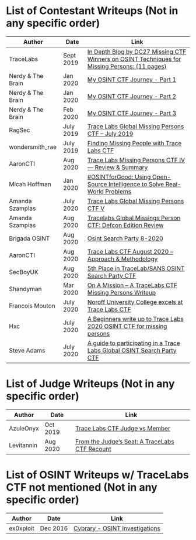 # List of Contestant Writeups (Not in any specific order)

Author | Date | Link
------|-------|------------
TraceLabs | Sept 2019 | [In Depth Blog by DC27 Missing CTF Winners on OSINT Techniques for Missing Persons: (11 pages)](https://medium.com/@tracelabs/tales-from-defcon-27s-missing-persons-ctf-winners-team-w00kies-acea2f12d07d)
Nerdy & The Brain | Jan 2020 | [My OSINT CTF Journey - Part 1](https://nerdyandthebrain.com/f/my-osint-ctf-journey---part-1)
Nerdy & The Brain | Jan 2020 | [My OSINT CTF Journey - Part 2](https://nerdyandthebrain.com/f/my-osint-ctf-journey---part-2)
Nerdy & The Brain | Feb 2020 | [My OSINT CTF Journey - Part 3](https://nerdyandthebrain.com/f/my-osint-ctf-journey---part-3)
RagSec | July 2019 | [Trace Labs Global Missing Persons CTF – July 2019](https://ragsec.co.uk/trace-labs-global-missing-persons-ctf-july-2019)
wondersmith_rae | July 2019 | [Finding Missing People with Trace Labs CTF](https://medium.com/@raebaker/finding-missing-people-with-tracelabs-ctf-d5617c7cd659)
AaronCTI | Aug 2020 | [Trace Labs Missing Persons CTF IV — Review & Summary](https://www.aaroncti.com/trace-labs-iv/)
Micah Hoffman | Jan 2020 | [#OSINTforGood: Using Open-Source Intelligence to Solve Real-World Problems](https://www.sans.org/blog/osintforgood-using-open-source-intelligence-to-solve-real-world-problems/)
Amanda Szampias | July 2020 | [Trace Labs Global Missing Persons CTF V](https://amandaszampias.blogspot.com/2020/07/trace-labs-global-missing-persons-ctf-v.html)
Amanda Szampias | Aug 2020 | [Tracelabs Global Missings Person CTF: Defcon Edition Review](http://amandaszampias.blogspot.com/2020/08/tracelabs-global-missings-person-ctf.html)
Brigada OSINT | Aug 2020 | [Osint Search Party 8-2020](https://www.brigadaosint.com/osint-search-party-8-2020/)
AaronCTI | Aug 2020 | [Trace Labs CTF August 2020 – Approach & Methodology](https://www.aaroncti.com/trace-labs-august-2020/)
SecBoyUK | Aug 2020 | [5th Place in TraceLab/SANS OSINT Search Party CTF](https://secboyuk.wordpress.com/2020/08/23/5th-place-in-tracelab-sans-osint-ctf/)
Shandyman | Mar 2020 | [On A Mission – A TraceLabs CTF Missing Persons Writeup](https://shandyman.online/blog/on-a-mission-a-tracelabs-ctf-missing-persons-writeup/)
Francois Mouton | July 2020 | [Noroff University College excels at Trace Labs CTF](https://www.linkedin.com/pulse/noroff-university-college-excels-trace-labs-ctf-francois-mouton/)
Hxc | July 2020 | [A Beginners write up to Trace Labs 2020 OSINT CTF for missing persons](https://medium.com/@hxc/a-beginners-write-up-to-trace-labs-2020-osint-ctf-for-missing-persons-624077c3c9cb)
Steve Adams | July 2020 | [A guide to participating in a Trace Labs Global OSINT Search Party CTF](https://www.intelligencewithsteve.com/post/a-guide-to-participating-in-a-trace-labs-global-osint-search-party-ctf)


# List of Judge Writeups (Not in any specific order)
Author | Date | Link
------|-------|------------
AzuleOnyx | Oct 2019 | [Trace Labs CTF Judge vs Member](https://cyberfenixtech.blogspot.com/2019/10/trace-labs-ctf-judge-vs-member.html)
Levitannin | Aug 2020 | [From the Judge’s Seat: A TraceLabs CTF Recount](https://medium.com/@levitannin/from-the-judges-seat-a-tracelabs-ctf-recount-49b0d1c3c89a?sk=dd8e0e26c7daa2d220c14d261ff01362)


# List of OSINT Writeups w/ TraceLabs CTF not mentioned (Not in any specific order)
Author | Date | Link
------|-------|------------
ex0xploit | Dec 2016 | [Cybrary - OSINT Investigations](https://www.cybrary.it/blog/0p3n/osint-investigations/)
